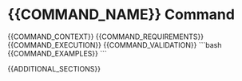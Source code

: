# {{COMMAND_NAME}} Command

<instructions>
  <!-- ---------- 1. STATIC CONTEXT / SYSTEM PROMPT ---------- -->
  <context>
    {{COMMAND_CONTEXT}}
  </context>

  <!-- ---------- 2. OPERATIONAL REQUIREMENTS ---------- -->
  <requirements>
    {{COMMAND_REQUIREMENTS}}
  </requirements>

  <!-- ---------- 3. EXECUTION FLOW ---------- -->
  <execution>
    {{COMMAND_EXECUTION}}
  </execution>

  <!-- ---------- 4. VALIDATION CHECKLIST ---------- -->
  <validation>
    {{COMMAND_VALIDATION}}
  </validation>

  <!-- ---------- 5. EXAMPLE INVOCATIONS ---------- -->
  <examples>
    ```bash
    {{COMMAND_EXAMPLES}}
    ```
  </examples>

  {{ADDITIONAL_SECTIONS}}
</instructions>
